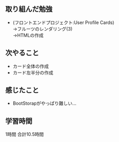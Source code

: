 
## 取り組んだ勉強
- (フロントエンドプロジェクト:User Profile Cards)<br>
  →フルーツのレンダリング(3)<br>
  →HTMLの作成<br>
  

## 次やること 
- カード全体の作成
- カード左半分の作成


## 感じたこと
- BootStorapがやっぱり難しい...

## 学習時間
1時間
合計10.5時間
